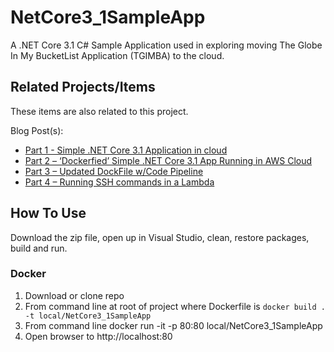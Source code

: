 # NetCore3_1SampleApp
A .NET Core 3.1 C# Sample Application used in exploring moving The Globe In My BucketList Application (TGIMBA) to the cloud.

## Related Projects/Items

These items are also related to this project. 

Blog Post(s):
<ul>
	<li><a href="https://erichelin.wordpress.com/2020/10/05/tgimba-going-aws-native-part-1-simple-net-core-3-1-app-running-in-aws-cloud/">Part 1 - Simple .NET Core 3.1 Application in cloud</a></li>
	<li><a href="https://erichelin.wordpress.com/2020/10/22/tgimba-going-aws-native-part-2-dockerfied-simple-net-core-3-1-app-running-in-aws-cloud/">Part 2 – ‘Dockerfied’ Simple .NET Core 3.1 App Running in AWS Cloud</a></li>
	<li><a href="https://erichelin.wordpress.com/2020/12/13/tgimba-going-aws-native-part-2-dockerfied-simple-net-core-3-1-app-running-in-aws-cloud-2/">Part 3 – Updated DockFile w/Code Pipeline</a></li>
	<li><a href="https://erichelin.wordpress.com/2021/02/08/tgimba-going-aws-native-part-4-code-pipeline-talking-directly-to-ec2-instance-2/">Part 4 – Running SSH commands in a Lambda</a></li>
</ul>

## How To Use
Download the zip file, open up in Visual Studio, clean, restore packages, build and run.

### Docker
1) Download or clone repo
2) From command line at root of project where Dockerfile is `docker build . -t local/NetCore3_1SampleApp`
3) From command line docker run -it -p 80:80 local/NetCore3_1SampleApp
4) Open browser to http://localhost:80
